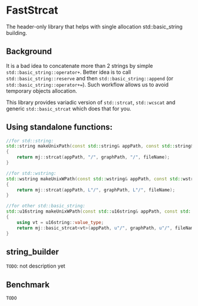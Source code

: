 # FastStrcat

The header-only library that helps with single allocation std::basic_string building.

## Background
It is a bad idea to concatenate more than 2 strings by simple `std::basic_string::operator+`. Better idea is to call `std::basic_string::reserve` and then `std::basic_string::append` (or `std::basic_string::operator+=`). Such workflow allows us to avoid temporary objects allocation.

This library provides variadic version of `std::strcat`, `std::wcscat` and generic `std::basic_strcat` which does that for you.

## Using standalone functions:

```c++
//for std::string:
std::string makeUnixPath(const std::string& appPath, const std::string& graphPath, const std::string& fileName)
{
	return mj::strcat(appPath, "/", graphPath, "/", fileName);
}

//for std::wstring:
std::wstring makeUnixWPath(const std::wstring& appPath, const std::wstring& graphPath, const std::wstring& fileName)
{
	return mj::strcat(appPath, L"/", graphPath, L"/", fileName);
}

//for other std::basic_string:
std::u16string makeUnixWPath(const std::u16string& appPath, const std::u16string& graphPath, const std::u16string& fileName)
{
	using vt = u16string::value_type;
	return mj::basic_strcat<vt>(appPath, u"/", graphPath, u"/", fileName);
}
```

## string_builder

`TODO`: not description yet

## Benchmark

`TODO`
